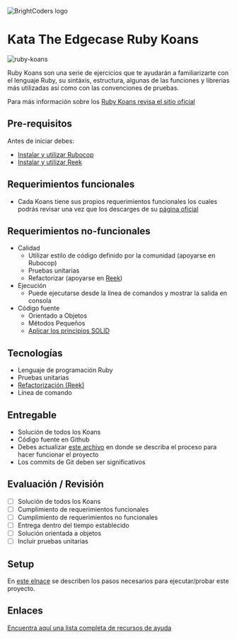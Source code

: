![BrightCoders logo](img/logo-bc.png)

# Kata The Edgecase Ruby Koans
![ruby-koans](img/ruby-koans.png)

Ruby Koans son una serie de ejercicios que te ayudarán a familiarizarte con el lenguaje Ruby, su sintáxis, estructura, algunas de las funciones y librerias más utilizadas así como con las convenciones de pruebas. 

Para más información sobre los [Ruby Koans revisa el sitio oficial](http://rubykoans.com/)

## Pre-requisitos
Antes de iniciar debes:

- [Instalar y utilizar Rubocop](https://github.com/bright-coders/commons/tree/master/topics/rubocop)
- [Instalar y utilizar Reek](https://github.com/bright-coders/commons/tree/master/topics/reek)

## Requerimientos funcionales

- Cada Koans tiene sus propios requerimientos funcionales los cuales podrás revisar una vez que los descarges de su [página oficial](http://rubykoans.com/)

## Requerimientos no-funcionales
- Calidad
  - Utilizar estilo de código definido por la comunidad (apoyarse en Rubocop)
  - Pruebas unitarias
  - Refactorizar (apoyarse en [Reek](https://github.com/bright-coders/commons/tree/master/topics/reek))
- Ejecución
  - Puede ejecutarse desde la linea de comandos y mostrar la salida en consola
- Código fuente
  - Orientado a Objetos 
  - Métodos Pequeños
  - [Aplicar los principios SOLID](https://rubygarage.org/blog/solid-principles-of-ood)
  
## Tecnologías
- Lenguaje de programación Ruby
- Pruebas unitarias
- [Refactorización (Reek)](https://github.com/bright-coders/commons/tree/master/topics/reek)
- Línea de comando

## Entregable
 - Solución de todos los Koans
 - Código fuente en Github
 - Debes actualizar [este archivo](setup/README.md) en donde se describa el proceso para hacer funcionar el proyecto
 - Los commits de Git deben ser significativos
 
## Evaluación / Revisión
- [ ] Solución de todos los Koans
- [ ] Cumplimiento de requerimientos funcionales
- [ ] Cumplimiento de requerimientos no funcionales 
- [ ] Entrega dentro del tiempo establecido
- [ ] Solución orientada a objetos
- [ ] Incluir pruebas unitarias

## Setup
En [este elnace](setup/README.md) se describen los pasos necesarios para ejecutar/probar este proyecto.

## Enlaces
[Encuentra aquí una lista completa de recursos de ayuda](https://github.com/bright-coders/commons/tree/master/topics/resources)


